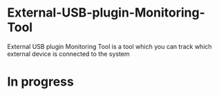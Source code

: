 # External-USB-plugin-Monitoring-Tool
External USB plugin Monitoring Tool is a tool which you can track which external device is connected to the system
# In progress
